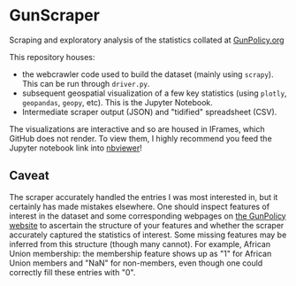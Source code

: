 # GunScraper

Scraping and exploratory analysis of the statistics collated at [GunPolicy.org](https://GunPolicy.org)

This repository houses:

- the webcrawler code used to build the dataset (mainly using `scrapy`). This can be run through `driver.py`.
- subsequent geospatial visualization of a few key statistics (using `plotly`, `geopandas`, `geopy`, etc). This is the Jupyter Notebook.
- Intermediate scraper output (JSON) and "tidified" spreadsheet (CSV).

The visualizations are interactive and so are housed in IFrames, which GitHub does not render. To view them, I highly recommend you feed the Jupyter notebook link into [nbviewer](https://nbviewer.jupyter.org/)!

## Caveat

The scraper accurately handled the entries I was most interested in, but it certainly has made mistakes elsewhere. One should inspect features of interest in the dataset and some corresponding webpages on [the GunPolicy website](https://GunPolicy.org) to ascertain the structure of your features and whether the scraper accurately captured the statistics of interest. Some missing features may be inferred from this structure (though many cannot). For example, African Union membership: the membership feature shows up as "1" for African Union members and "NaN" for non-members, even though one could correctly fill these entries with "0".